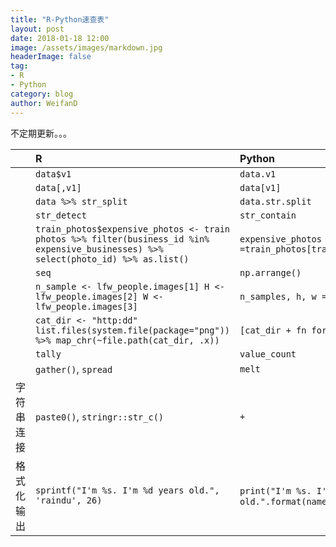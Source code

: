 ```yaml
---
title: "R-Python速查表"
layout: post
date: 2018-01-18 12:00
image: /assets/images/markdown.jpg
headerImage: false
tag:
- R
- Python
category: blog
author: WeifanD
---
```


不定期更新。。。

|| R |    Python |
|:-------- | :-------- | :--------|
|| `data$v1`  | `data.v1`|
|| `data[,v1]`     |  `data[v1]` | 
|| `data %>% str_split`| `data.str.split` | 
||`str_detect`| `str_contain`|
||`train_photos$expensive_photos <- train photos %>% filter(business_id %in% expensive_businesses) %>% select(photo_id) %>% as.list()`| `expensive_photos =train_photos[train_photos.business_id.isin(expensive_businesses)].photo_id.tolist()`|
||`seq`|`np.arrange()`|
||`n_sample <- lfw_people.images[1] H <-  lfw_people.images[2] W <-  lfw_people.images[3]`|`n_samples, h, w = lfw_people.images.shape`|
||`cat_dir <- "http:dd" list.files(system.file(package="png")) %>% map_chr(~file.path(cat_dir, .x))`|`[cat_dir + fn for fn in os.listdir(cat_dir)]`|
||`tally`|`value_count`|
||`gather()`, `spread`| `melt`|
|字符串连接|`paste0()`, `stringr::str_c()`|`+`|
|格式化输出|`sprintf("I'm %s. I'm %d years old.", 'raindu', 26)`|`print("I'm %s. I'm %d years old." % ('raindu', 26))`, `"I'm {name}. I'm {age} years old.".format(name = 'raindu', age = 26))`|

  